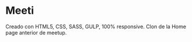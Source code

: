 # Meeti
Creado con HTML5, CSS, SASS, GULP, 100% responsive. Clon de la Home page anterior de meetup.
